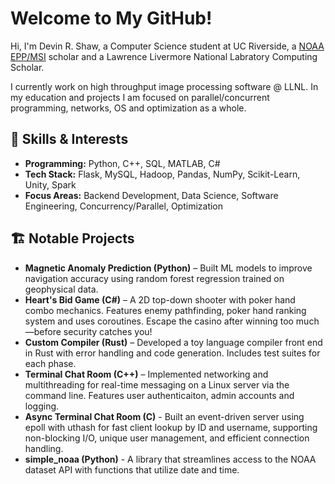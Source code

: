 # Welcome to My GitHub!  

Hi, I'm Devin R. Shaw, a Computer Science student at UC Riverside, a [NOAA EPP/MSI](https://www.noaa.gov/office-education/epp-msi) scholar and a Lawrence Livermore National Labratory Computing Scholar. 

I currently work on high throughput image processing software @ LLNL. In my education and projects I am focused on parallel/concurrent programming, networks, OS and optimization as a whole. 



## 🔧 Skills & Interests  
- **Programming:** Python, C++, SQL, MATLAB, C#
- **Tech Stack:** Flask, MySQL, Hadoop, Pandas, NumPy, Scikit-Learn, Unity, Spark
- **Focus Areas:** Backend Development, Data Science, Software Engineering, Concurrency/Parallel, Optimization 

## 🏗️ Notable Projects  
- **Magnetic Anomaly Prediction (Python)** – Built ML models to improve navigation accuracy using random forest regression trained on geophysical data.
- **Heart's Bid Game (C#)** – A 2D top-down shooter with poker hand combo mechanics. Features enemy pathfinding, poker hand ranking system and uses coroutines. Escape the casino after winning too much—before security catches you!
- **Custom Compiler (Rust)** – Developed a toy language compiler front end in Rust with error handling and code generation. Includes test suites for each phase.
- **Terminal Chat Room (C++)** – Implemented networking and multithreading for real-time messaging on a Linux server via the command line. Features user authenticaiton, admin accounts and logging.
- **Async Terminal Chat Room (C)** - Built an event-driven server using epoll with uthash for fast client lookup by ID and username, supporting non-blocking I/O, unique user management, and efficient connection handling.
- **simple_noaa (Python)** - A library that streamlines access to the NOAA dataset API with functions that utilize date and time.

